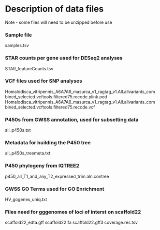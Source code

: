 # Description of data files
Note - some files will need to be unzipped before use 

### Sample file
samples.tsv

### STAR counts per gene used for DESeq2 analyses
STAR_featureCounts.tsv

### VCF files used for SNP analyses
Homalodisca_vitripennis_A6A7A9_masurca_v1_ragtag_v1.All.allvariants_combined_selected.vcftools.filtered75.recode.plink.ped
Homalodisca_vitripennis_A6A7A9_masurca_v1_ragtag_v1.All.allvariants_combined_selected.vcftools.filtered75.recode.vcf

### P450s from GWSS annotation, used for subsetting data
all_p450s.txt

### Metadata for building the P450 tree
all_p450s_treemeta.txt

### P450 phylogeny from IQTREE2
p450_all_T1_and_any_T2_expressed_trim.aln.contree

### GWSS GO Terms used for GO Enrichment
HV_gogenes_uniq.txt

### Files need for gggenomes of loci of interst on scaffold22
scaffold22_edta.gff
scaffold22.fa
scaffold22.gff3
coverage.res.tsv
